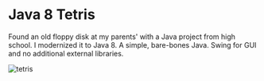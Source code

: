# Java 8 Tetris

Found an old floppy disk at my parents' with a Java project from high school. I modernized it to Java 8.
A simple, bare-bones Java. Swing for GUI and no additional external libraries. 

![tetris](https://github.com/user-attachments/assets/6442ac89-50ba-44cd-9992-8407dcb99e1c)
